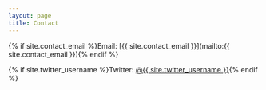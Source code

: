 ```yaml
---
layout: page
title: Contact
---
```


{% if site.contact_email %}Email: [{{ site.contact_email }}](mailto:{{ site.contact_email }}){% endif %}

{% if site.twitter_username %}Twitter: <a href="http://twitter.com/{{ site.twitter_username }}"><i class="fa fa-twitter" aria-hidden="true"></i> @{{ site.twitter_username }}</a>{% endif %}
